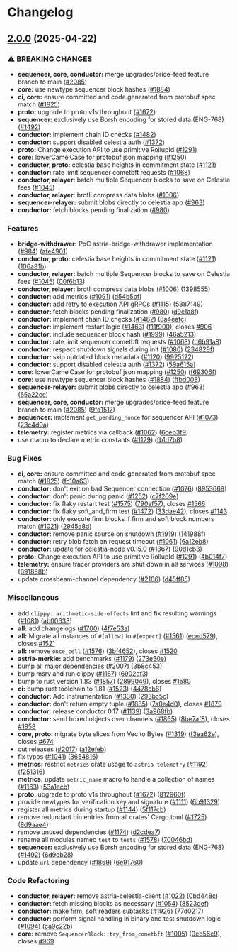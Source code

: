 # Changelog

## [2.0.0](https://github.com/astriaorg/astria-release-test/compare/conductor-vv1.1.0...conductor-vv2.0.0) (2025-04-22)


### ⚠ BREAKING CHANGES

* **sequencer, core, conductor:** merge upgrades/price-feed feature branch to main ([#2085](https://github.com/astriaorg/astria-release-test/issues/2085))
* **core:** use newtype sequencer block hashes ([#1884](https://github.com/astriaorg/astria-release-test/issues/1884))
* **ci, core:** ensure committed and code generated from protobuf spec match ([#1825](https://github.com/astriaorg/astria-release-test/issues/1825))
* **proto:** upgrade to proto v1s throughout ([#1672](https://github.com/astriaorg/astria-release-test/issues/1672))
* **sequencer:** exclusively use Borsh encoding for stored data (ENG-768) ([#1492](https://github.com/astriaorg/astria-release-test/issues/1492))
* **conductor:** implement chain ID checks ([#1482](https://github.com/astriaorg/astria-release-test/issues/1482))
* **conductor:** support disabled celestia auth ([#1372](https://github.com/astriaorg/astria-release-test/issues/1372))
* **proto:** Change execution API to use primitive RollupId ([#1291](https://github.com/astriaorg/astria-release-test/issues/1291))
* **core:** lowerCamelCase for protobuf json mapping ([#1250](https://github.com/astriaorg/astria-release-test/issues/1250))
* **conductor, proto:** celestia base heights in commitment state ([#1121](https://github.com/astriaorg/astria-release-test/issues/1121))
* **conductor:** rate limit sequencer cometbft requests ([#1068](https://github.com/astriaorg/astria-release-test/issues/1068))
* **conductor, relayer:** batch multiple Sequencer blocks to save on Celestia fees ([#1045](https://github.com/astriaorg/astria-release-test/issues/1045))
* **conductor, relayer:** brotli compress data blobs ([#1006](https://github.com/astriaorg/astria-release-test/issues/1006))
* **sequencer-relayer:** submit blobs directly to celestia app ([#963](https://github.com/astriaorg/astria-release-test/issues/963))
* **conductor:** fetch blocks pending finalization  ([#980](https://github.com/astriaorg/astria-release-test/issues/980))

### Features

* **bridge-withdrawer:** PoC astria-bridge-withdrawer implementation ([#984](https://github.com/astriaorg/astria-release-test/issues/984)) ([afe4901](https://github.com/astriaorg/astria-release-test/commit/afe4901827d636a51a4c774f2ef4c8ee082db19c))
* **conductor, proto:** celestia base heights in commitment state ([#1121](https://github.com/astriaorg/astria-release-test/issues/1121)) ([106a81b](https://github.com/astriaorg/astria-release-test/commit/106a81bb9644d7313bee8bb3946bf9d4ee5fc9d9))
* **conductor, relayer:** batch multiple Sequencer blocks to save on Celestia fees ([#1045](https://github.com/astriaorg/astria-release-test/issues/1045)) ([00f6b13](https://github.com/astriaorg/astria-release-test/commit/00f6b13d4b1e657d7da092f8f873d73b05db99b2))
* **conductor, relayer:** brotli compress data blobs ([#1006](https://github.com/astriaorg/astria-release-test/issues/1006)) ([1398555](https://github.com/astriaorg/astria-release-test/commit/13985559c54e7860b8d46bd0e6b18bf4583a3c67))
* **conductor:** add metrics ([#1091](https://github.com/astriaorg/astria-release-test/issues/1091)) ([d54b5bf](https://github.com/astriaorg/astria-release-test/commit/d54b5bfd3279b51a6f4bf5f643351b3737829413))
* **conductor:** add retry to execution API gRPCs ([#1115](https://github.com/astriaorg/astria-release-test/issues/1115)) ([5387149](https://github.com/astriaorg/astria-release-test/commit/5387149274df37a382a21ccf0e431c73deee0c42))
* **conductor:** fetch blocks pending finalization  ([#980](https://github.com/astriaorg/astria-release-test/issues/980)) ([d9c1a8f](https://github.com/astriaorg/astria-release-test/commit/d9c1a8fc188a0ddf38a39c085e5222fa0facc807))
* **conductor:** implement chain ID checks ([#1482](https://github.com/astriaorg/astria-release-test/issues/1482)) ([8a4eafc](https://github.com/astriaorg/astria-release-test/commit/8a4eafc16472376ba8ba716534303cd5cbcebdf8))
* **conductor:** implement restart logic ([#1463](https://github.com/astriaorg/astria-release-test/issues/1463)) ([f11f900](https://github.com/astriaorg/astria-release-test/commit/f11f9000a28a4a2959ee488bfad73b751a4194c9)), closes [#906](https://github.com/astriaorg/astria-release-test/issues/906)
* **conductor:** include sequencer block hash ([#1999](https://github.com/astriaorg/astria-release-test/issues/1999)) ([46a5213](https://github.com/astriaorg/astria-release-test/commit/46a52137bc207ddb22e3f25c1b408938980c3b5d))
* **conductor:** rate limit sequencer cometbft requests ([#1068](https://github.com/astriaorg/astria-release-test/issues/1068)) ([d6b91a8](https://github.com/astriaorg/astria-release-test/commit/d6b91a82dddfbdbce44315355a00eb23461ea10f))
* **conductor:** respect shutdown signals during init ([#1080](https://github.com/astriaorg/astria-release-test/issues/1080)) ([234829f](https://github.com/astriaorg/astria-release-test/commit/234829fe05abebe3c350efe8b55ce0f31146a3b7))
* **conductor:** skip outdated block metadata ([#1120](https://github.com/astriaorg/astria-release-test/issues/1120)) ([9925122](https://github.com/astriaorg/astria-release-test/commit/992512225e748806f403991aae88eb9c0c8b8536))
* **conductor:** support disabled celestia auth ([#1372](https://github.com/astriaorg/astria-release-test/issues/1372)) ([59a615a](https://github.com/astriaorg/astria-release-test/commit/59a615a6a6163c5adae22cbba9d000681ae4ec99))
* **core:** lowerCamelCase for protobuf json mapping ([#1250](https://github.com/astriaorg/astria-release-test/issues/1250)) ([f69306f](https://github.com/astriaorg/astria-release-test/commit/f69306f3e92513cd925cc25b21cc0192c4bc7528))
* **core:** use newtype sequencer block hashes ([#1884](https://github.com/astriaorg/astria-release-test/issues/1884)) ([ffbd008](https://github.com/astriaorg/astria-release-test/commit/ffbd008fb4c2d170db75a794e32c04c37ca533a8))
* **sequencer-relayer:** submit blobs directly to celestia app ([#963](https://github.com/astriaorg/astria-release-test/issues/963)) ([65a22ce](https://github.com/astriaorg/astria-release-test/commit/65a22ce5968d048602eb7137772372b903fdf2b9))
* **sequencer, core, conductor:** merge upgrades/price-feed feature branch to main ([#2085](https://github.com/astriaorg/astria-release-test/issues/2085)) ([9fd1517](https://github.com/astriaorg/astria-release-test/commit/9fd15173da036a3394f3a774df5c72a985e32aee))
* **sequencer:** implement `get_pending_nonce` for sequencer API ([#1073](https://github.com/astriaorg/astria-release-test/issues/1073)) ([23c4d9a](https://github.com/astriaorg/astria-release-test/commit/23c4d9ae8c89f3c6982f5e78244bfad45f561e6d))
* **telemetry:** register metrics via callback ([#1062](https://github.com/astriaorg/astria-release-test/issues/1062)) ([6ceb3f9](https://github.com/astriaorg/astria-release-test/commit/6ceb3f97503566a47f3bbe6ccfaab7e296848fe7))
* use macro to declare metric constants ([#1129](https://github.com/astriaorg/astria-release-test/issues/1129)) ([fb1d7b8](https://github.com/astriaorg/astria-release-test/commit/fb1d7b86a3bbd98793b294894f1c65c81c1c414e))


### Bug Fixes

* **ci, core:** ensure committed and code generated from protobuf spec match ([#1825](https://github.com/astriaorg/astria-release-test/issues/1825)) ([fc10a63](https://github.com/astriaorg/astria-release-test/commit/fc10a63a82d2854420271f3b03268e31e40b1cd7))
* **conductor:** don't exit on bad Sequencer connection ([#1076](https://github.com/astriaorg/astria-release-test/issues/1076)) ([8953669](https://github.com/astriaorg/astria-release-test/commit/89536699eb409b74310f95be83d00945e9cd294d))
* **conductor:** don't panic during panic ([#1252](https://github.com/astriaorg/astria-release-test/issues/1252)) ([c7f209e](https://github.com/astriaorg/astria-release-test/commit/c7f209e9474773d36bc6ac15183fc06e19c9dd21))
* **conductor:** fix flaky restart test ([#1575](https://github.com/astriaorg/astria-release-test/issues/1575)) ([790af57](https://github.com/astriaorg/astria-release-test/commit/790af57875c56c087ad605ba2a1c48e16bf83157)), closes [#1566](https://github.com/astriaorg/astria-release-test/issues/1566)
* **conductor:** fix flaky soft_and_firm test ([#1472](https://github.com/astriaorg/astria-release-test/issues/1472)) ([33dae42](https://github.com/astriaorg/astria-release-test/commit/33dae4256f7f6d1f936f9e0de166695be1bf416d)), closes [#1143](https://github.com/astriaorg/astria-release-test/issues/1143)
* **conductor:** only execute firm blocks if firm and soft block numbers match ([#1021](https://github.com/astriaorg/astria-release-test/issues/1021)) ([2945a8d](https://github.com/astriaorg/astria-release-test/commit/2945a8da0adf7d483b6e92bd80afdd906456d4b6))
* **conductor:** remove panic source on shutdown ([#1919](https://github.com/astriaorg/astria-release-test/issues/1919)) ([141988f](https://github.com/astriaorg/astria-release-test/commit/141988f0c0c41dc6ed3fe72e3fe92adb353c826d))
* **conductor:** retry blob fetch on request timeout ([#1061](https://github.com/astriaorg/astria-release-test/issues/1061)) ([6a12eb8](https://github.com/astriaorg/astria-release-test/commit/6a12eb8314e53987c384d8b513a34d1a5f782682))
* **conductor:** update for celestia-node v0.15.0 ([#1367](https://github.com/astriaorg/astria-release-test/issues/1367)) ([90d1cb3](https://github.com/astriaorg/astria-release-test/commit/90d1cb3aa79ac95430312a0a6e9d5a2084a93e13))
* **proto:** Change execution API to use primitive RollupId ([#1291](https://github.com/astriaorg/astria-release-test/issues/1291)) ([4b014f7](https://github.com/astriaorg/astria-release-test/commit/4b014f73defbf60f44acbade8712c36a7c87867a))
* **telemetry:** ensure tracer providers are shut down in all services ([#1098](https://github.com/astriaorg/astria-release-test/issues/1098)) ([691888b](https://github.com/astriaorg/astria-release-test/commit/691888bc5c3daf4dcbb243734f11b88d48569a7e))
* update crossbeam-channel dependency ([#2106](https://github.com/astriaorg/astria-release-test/issues/2106)) ([d45ff85](https://github.com/astriaorg/astria-release-test/commit/d45ff858b06ee7c7d461e3c5df9b6acff0972fd2))


### Miscellaneous

* add `clippy::arithmetic-side-effects` lint and fix resulting warnings ([#1081](https://github.com/astriaorg/astria-release-test/issues/1081)) ([ab00633](https://github.com/astriaorg/astria-release-test/commit/ab00633808dba175e0bc5e1fd8712f81a56c6541))
* **all:** add changelogs ([#1700](https://github.com/astriaorg/astria-release-test/issues/1700)) ([4f7e53a](https://github.com/astriaorg/astria-release-test/commit/4f7e53a7da874e7b198c102da74da54729999e7a))
* **all:** Migrate all instances of `#[allow]` to `#[expect]` ([#1561](https://github.com/astriaorg/astria-release-test/issues/1561)) ([eced579](https://github.com/astriaorg/astria-release-test/commit/eced5797ead1ee6bd094d3574fe61cdad04e5702)), closes [#1521](https://github.com/astriaorg/astria-release-test/issues/1521)
* **all:** remove `once_cell` ([#1576](https://github.com/astriaorg/astria-release-test/issues/1576)) ([3bf4652](https://github.com/astriaorg/astria-release-test/commit/3bf4652899fd6ab1d5fd6e9caca7369d078bbc40)), closes [#1520](https://github.com/astriaorg/astria-release-test/issues/1520)
* **astria-merkle:** add benchmarks ([#1179](https://github.com/astriaorg/astria-release-test/issues/1179)) ([273e50e](https://github.com/astriaorg/astria-release-test/commit/273e50ebf090b50a491ef476ae1ee480cb119ebf))
* bump all major dependencies ([#2007](https://github.com/astriaorg/astria-release-test/issues/2007)) ([3b8c453](https://github.com/astriaorg/astria-release-test/commit/3b8c453f10d2d02f4be934aaaecd9d9ab76c0202))
* bump msrv and run clippy ([#1167](https://github.com/astriaorg/astria-release-test/issues/1167)) ([6902ef3](https://github.com/astriaorg/astria-release-test/commit/6902ef35370e5980a76302fc756e1a9a56af21b5))
* bump to rust version 1.83 ([#1857](https://github.com/astriaorg/astria-release-test/issues/1857)) ([2899049](https://github.com/astriaorg/astria-release-test/commit/2899049bf0dd5bd7ba05927a5daf73ee986a46dc)), closes [#1580](https://github.com/astriaorg/astria-release-test/issues/1580)
* **ci:** bump rust toolchain to 1.81 ([#1523](https://github.com/astriaorg/astria-release-test/issues/1523)) ([4478cb6](https://github.com/astriaorg/astria-release-test/commit/4478cb644990e608a11248d53ca3bae4aad009f1))
* **conductor:** Add instrumentation ([#1330](https://github.com/astriaorg/astria-release-test/issues/1330)) ([293bc5c](https://github.com/astriaorg/astria-release-test/commit/293bc5c1c2189120683a59ad00baad26d6c12291))
* **conductor:** don't return empty tuple ([#1885](https://github.com/astriaorg/astria-release-test/issues/1885)) ([7a0e4d0](https://github.com/astriaorg/astria-release-test/commit/7a0e4d02fa1cfcd4e13acaba4976aad399a3b968)), closes [#1879](https://github.com/astriaorg/astria-release-test/issues/1879)
* **conductor:** release conductor 0.17 ([#1139](https://github.com/astriaorg/astria-release-test/issues/1139)) ([3a968fb](https://github.com/astriaorg/astria-release-test/commit/3a968fb57c4f3c56012d31870810240595bd3d4d))
* **conductor:** send boxed objects over channels ([#1865](https://github.com/astriaorg/astria-release-test/issues/1865)) ([8be7af8](https://github.com/astriaorg/astria-release-test/commit/8be7af869ac739f91a45fb1eb1ec68de61b25717)), closes [#1858](https://github.com/astriaorg/astria-release-test/issues/1858)
* **core, proto:** migrate byte slices from Vec to Bytes ([#1319](https://github.com/astriaorg/astria-release-test/issues/1319)) ([f3ea62e](https://github.com/astriaorg/astria-release-test/commit/f3ea62eaf47035c5936039abf170522092ff2b36)), closes [#674](https://github.com/astriaorg/astria-release-test/issues/674)
* cut releases ([#2017](https://github.com/astriaorg/astria-release-test/issues/2017)) ([a12efeb](https://github.com/astriaorg/astria-release-test/commit/a12efeb0e4000d8ac2adc4e70ced4954cfbbb94c))
* fix typos ([#1041](https://github.com/astriaorg/astria-release-test/issues/1041)) ([3654816](https://github.com/astriaorg/astria-release-test/commit/3654816a921411f8b9214de8af8430709618ad56))
* **metrics:** restrict `metrics` crate usage to `astria-telemetry` ([#1192](https://github.com/astriaorg/astria-release-test/issues/1192)) ([f251316](https://github.com/astriaorg/astria-release-test/commit/f25131683865a8952a9b2cf24b1e541a882b571a))
* **metrics:** update `metric_name` macro to handle a collection of names ([#1163](https://github.com/astriaorg/astria-release-test/issues/1163)) ([53a1ecb](https://github.com/astriaorg/astria-release-test/commit/53a1ecb5afca0ccdbf412674eaca96227d377379))
* **proto:** upgrade to proto v1s throughout ([#1672](https://github.com/astriaorg/astria-release-test/issues/1672)) ([812960f](https://github.com/astriaorg/astria-release-test/commit/812960f713d07d7aeed479c5e805d6238fe20312))
* provide newtypes for verification key and signature ([#1111](https://github.com/astriaorg/astria-release-test/issues/1111)) ([6b91329](https://github.com/astriaorg/astria-release-test/commit/6b91329e0267cbb164bd14d5208f68014e4251fe))
* register all metrics during startup ([#1144](https://github.com/astriaorg/astria-release-test/issues/1144)) ([5f117cb](https://github.com/astriaorg/astria-release-test/commit/5f117cb9148016070297f0a4eb1e1f975fc94e4a))
* remove redundant bin entries from all crates' Cargo.toml ([#1725](https://github.com/astriaorg/astria-release-test/issues/1725)) ([8d9aae4](https://github.com/astriaorg/astria-release-test/commit/8d9aae4027ac4c0eb6758f2fb620e5e378f5e76b))
* remove unused dependencies ([#1174](https://github.com/astriaorg/astria-release-test/issues/1174)) ([d2cdea7](https://github.com/astriaorg/astria-release-test/commit/d2cdea7f77099e181acdbfcabf6464eb8ed3e6bb))
* rename all modules named `test` to `tests` ([#1578](https://github.com/astriaorg/astria-release-test/issues/1578)) ([70046bd](https://github.com/astriaorg/astria-release-test/commit/70046bd984c43fc2c0b505acf2cfefec24f1e2c7))
* **sequencer:** exclusively use Borsh encoding for stored data (ENG-768) ([#1492](https://github.com/astriaorg/astria-release-test/issues/1492)) ([6d9eb28](https://github.com/astriaorg/astria-release-test/commit/6d9eb288efc071402078db258f9146b93e1918c4))
* update `url` dependency ([#1869](https://github.com/astriaorg/astria-release-test/issues/1869)) ([6e91760](https://github.com/astriaorg/astria-release-test/commit/6e91760cd67832db997c1534b5dc0394d7d0d113))


### Code Refactoring

* **conductor, relayer:** remove astria-celestia-client ([#1022](https://github.com/astriaorg/astria-release-test/issues/1022)) ([0bd448c](https://github.com/astriaorg/astria-release-test/commit/0bd448c1f594971cb09f3dcf5f8ea0dff61448a1))
* **conductor:** fetch missing blocks as necessary ([#1054](https://github.com/astriaorg/astria-release-test/issues/1054)) ([8523def](https://github.com/astriaorg/astria-release-test/commit/8523deff99dbc7443f89fdd14e930aabe2f7c944))
* **conductor:** make firm, soft readers subtasks ([#1926](https://github.com/astriaorg/astria-release-test/issues/1926)) ([77d0217](https://github.com/astriaorg/astria-release-test/commit/77d0217a86f4718d57b39381acaa70612da6632d))
* **conductor:** perform signal handling in binary and test shutdown logic ([#1094](https://github.com/astriaorg/astria-release-test/issues/1094)) ([ca9c22b](https://github.com/astriaorg/astria-release-test/commit/ca9c22b6d81726bbdc61ef85633b0dd6855d0299))
* **core:** remove `SequencerBlock::try_from_cometbft` ([#1005](https://github.com/astriaorg/astria-release-test/issues/1005)) ([0eb56c9](https://github.com/astriaorg/astria-release-test/commit/0eb56c9ca5c36b8dc095afeea153e61a1e1590f0)), closes [#969](https://github.com/astriaorg/astria-release-test/issues/969)

